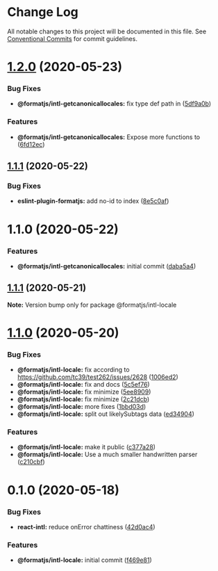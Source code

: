 # Change Log

All notable changes to this project will be documented in this file.
See [Conventional Commits](https://conventionalcommits.org) for commit guidelines.

# [1.2.0](https://github.com/formatjs/formatjs/compare/@formatjs/intl-getcanonicallocales@1.1.1...@formatjs/intl-getcanonicallocales@1.2.0) (2020-05-23)


### Bug Fixes

* **@formatjs/intl-getcanonicallocales:** fix type def path in ([5df9a0b](https://github.com/formatjs/formatjs/commit/5df9a0b21e6b932835967c1d90a8cacab3d86892))


### Features

* **@formatjs/intl-getcanonicallocales:** Expose more functions to ([6fd12ec](https://github.com/formatjs/formatjs/commit/6fd12ec23b9857a92365584497d462cbac2b81f4))





## [1.1.1](https://github.com/formatjs/formatjs/compare/@formatjs/intl-getcanonicallocales@1.1.0...@formatjs/intl-getcanonicallocales@1.1.1) (2020-05-22)


### Bug Fixes

* **eslint-plugin-formatjs:** add no-id to index ([8e5c0af](https://github.com/formatjs/formatjs/commit/8e5c0afe69944d52653b92c2f08e15363246834a))





# 1.1.0 (2020-05-22)


### Features

* **@formatjs/intl-getcanonicallocales:** initial commit ([daba5a4](https://github.com/formatjs/formatjs/commit/daba5a4944bbab29573d02f626606262a035901d))





## [1.1.1](https://github.com/formatjs/formatjs/compare/@formatjs/intl-locale@1.1.0...@formatjs/intl-locale@1.1.1) (2020-05-21)

**Note:** Version bump only for package @formatjs/intl-locale





# [1.1.0](https://github.com/formatjs/formatjs/compare/@formatjs/intl-locale@0.1.0...@formatjs/intl-locale@1.1.0) (2020-05-20)


### Bug Fixes

* **@formatjs/intl-locale:** fix according to https://github.com/tc39/test262/issues/2628 ([1006ed2](https://github.com/formatjs/formatjs/commit/1006ed248837930ffb951d8936feec9878231c71))
* **@formatjs/intl-locale:** fix and docs ([5c5ef76](https://github.com/formatjs/formatjs/commit/5c5ef7657dd939bc08a9233f25cbae7a662c439f))
* **@formatjs/intl-locale:** fix minimize ([5ee8909](https://github.com/formatjs/formatjs/commit/5ee890910bd7260e0d549a2dd89f8e39dcbdfc60))
* **@formatjs/intl-locale:** fix minimize ([2c21dcb](https://github.com/formatjs/formatjs/commit/2c21dcb97043902c5ce7de643b20138333125693))
* **@formatjs/intl-locale:** more fixes ([1bbd03d](https://github.com/formatjs/formatjs/commit/1bbd03d46905e869c3f69e79c647b64d20d3403f))
* **@formatjs/intl-locale:** split out likelySubtags data ([ed34904](https://github.com/formatjs/formatjs/commit/ed3490496dc793ebbad6446d1d304d2cb2e23fd1))


### Features

* **@formatjs/intl-locale:** make it public ([c377a28](https://github.com/formatjs/formatjs/commit/c377a2899b74800422221453ecd7d7f477810995))
* **@formatjs/intl-locale:** Use a much smaller handwritten parser ([c210cbf](https://github.com/formatjs/formatjs/commit/c210cbff1b88245a3e041b14edaaf2f5aefca3bd))





# 0.1.0 (2020-05-18)


### Bug Fixes

* **react-intl:** reduce onError chattiness ([42d0ac4](https://github.com/formatjs/formatjs/commit/42d0ac433d4d31629bd2aadb2dafb49775d01aac))


### Features

* **@formatjs/intl-locale:** initial commit ([f469e81](https://github.com/formatjs/formatjs/commit/f469e812a052318c8ec0816abc86035256e4fe11))
